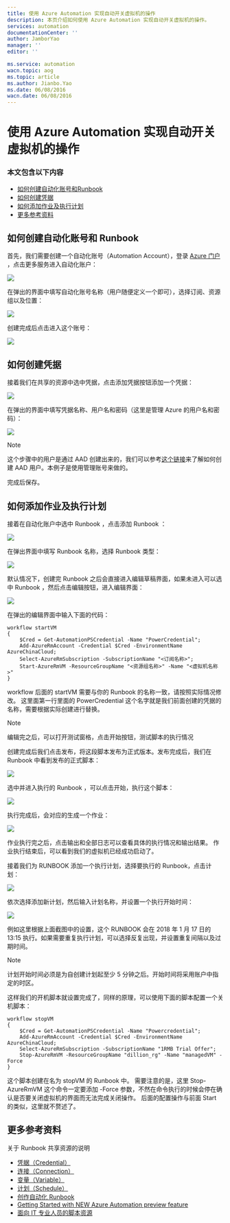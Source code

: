 ```yaml
---
title: 使用 Azure Automation 实现自动开关虚拟机的操作
description: 本页介绍如何使用 Azure Automation 实现自动开关虚拟机的操作。
services: automation
documentationCenter: ''
author: JamborYao
manager: ''
editor: ''

ms.service: automation
wacn.topic: aog
ms.topic: article
ms.author: Jianbo.Yao
ms.date: 06/08/2016
wacn.date: 06/08/2016
---
```


# 使用 Azure Automation 实现自动开关虚拟机的操作

### 本文包含以下内容

- [如何创建自动化账号和Runbook](#create)
- [如何创建凭据](#certification)
- [如何添加作业及执行计划](#scheduler)
- [更多参考资料](#resource)

## <a id="create"></a>如何创建自动化账号和 Runbook

首先，我们需要创建一个自动化账号（Automation Account），登录 [Azure 门户](https://portal.azure.cn) ，点击更多服务进入自动化账户：

![](./media/aog-automation-how-to-turn-on-off-vm/create_automation_account.PNG) 

在弹出的界面中填写自动化账号名称（用户随便定义一个即可），选择订阅、资源组以及位置：

![](./media/aog-automation-how-to-turn-on-off-vm/add_automation_account.PNG) 

创建完成后点击进入这个账号：

![](./media/aog-automation-how-to-turn-on-off-vm/entry_automation.PNG) 

## <a id="certification"></a>如何创建凭据

接着我们在共享的资源中选中凭据，点击添加凭据按钮添加一个凭据：

![](./media/aog-automation-how-to-turn-on-off-vm/entry_autoCredential.PNG) 

在弹出的界面中填写凭据名称、用户名和密码（这里是管理 Azure 的用户名和密码）：

![](./media/aog-automation-how-to-turn-on-off-vm/add_credential.PNG)  

> [!Note]
> 这个步骤中的用户是通过 AAD 创建出来的，我们可以参考[这个链接](/active-directory/active-directory-create-users)来了解如何创建 AAD 用户。本例子是使用管理账号来做的。

完成后保存。

## <a id="scheduler"></a>如何添加作业及执行计划

接着在自动化账户中选中 Runbook ，点击添加 Runbook ：

![](./media/aog-automation-how-to-turn-on-off-vm/entry_runbook.PNG)

在弹出界面中填写 Runbook 名称，选择 Runbook 类型：

![](./media/aog-automation-how-to-turn-on-off-vm/add_runbook.PNG)

默认情况下，创建完 Runbook 之后会直接进入编辑草稿界面，如果未进入可以选中 Runbook ，然后点击编辑按钮，进入编辑界面：

![](./media/aog-automation-how-to-turn-on-off-vm/edit_runbook.PNG)

在弹出的编辑界面中输入下面的代码：

```
workflow startVM
{
    $Cred = Get-AutomationPSCredential -Name "PowerCredential"; 
    Add-AzureRmAccount -Credential $Cred -EnvironmentName AzureChinaCloud;
    Select-AzureRmSubscription -SubscriptionName "<订阅名称>";
    Start-AzureRmVM -ResourceGroupName "<资源组名称>" -Name "<虚拟机名称>" 
}
```

workflow 后面的 startVM 需要与你的 Runbook 的名称一致，请按照实际情况修改。
这里面第一行里面的 PowerCredential 这个名字就是我们前面创建的凭据的名称，需要根据实际创建进行替换。

> [!Note]
> 编辑完之后，可以打开测试窗格，点击开始按钮，测试脚本的执行情况

创建完成后我们点击发布，将这段脚本发布为正式版本。发布完成后，我们在 Runbook 中看到发布的正式脚本：

![](./media/aog-automation-how-to-turn-on-off-vm/check_status.PNG)

选中并进入执行的 Runbook ，可以点击开始，执行这个脚本：

![](./media/aog-automation-how-to-turn-on-off-vm/start_runbook.PNG)

执行完成后，会对应的生成一个作业：

![](./media/aog-automation-how-to-turn-on-off-vm/check_result.PNG)

作业执行完之后，点击输出和全部日志可以查看具体的执行情况和输出结果。
作业执行结束后，可以看到我们的虚拟机已经成功启动了。

接着我们为 RUNBOOK 添加一个执行计划，选择要执行的 Runbook，点击计划：

![](./media/aog-automation-how-to-turn-on-off-vm/create_shedule.PNG)

依次选择添加新计划，然后输入计划名称，并设置一个执行开始时间：

![](./media/aog-automation-how-to-turn-on-off-vm/create_shedule2.PNG)

例如这里根据上面截图中的设置，这个 RUNBOOK 会在 2018 年 1 月 17 日的 13:15 执行。如果需要重复执行计划，可以选择反复出现，并设置重复间隔以及过期时间。

> [!Note]
> 计划开始时间必须是为自创建计划起至少 5 分钟之后。开始时间将采用账户中指定的时区。

这样我们的开机脚本就设置完成了，同样的原理，可以使用下面的脚本配置一个关机脚本：

```
workflow stopVM
{
    $Cred = Get-AutomationPSCredential -Name "Powercredential"; 
    Add-AzureRmAccount -Credential $Cred -EnvironmentName AzureChinaCloud;
    Select-AzureRmSubscription -SubscriptionName "1RMB Trial Offer";
    Stop-AzureRmVM -ResourceGroupName "dillion_rg" -Name "managedVM" -Force
}
```

这个脚本创建在名为 stopVM 的 Runbook 中。
需要注意的是，这里 Stop-AzureRmVM 这个命令一定要添加 -Force 参数，不然在命令执行的时候会停在确认是否要关闭虚拟机的界面而无法完成关闭操作。
后面的配置操作与前面 Start 的类似，这里就不赘述了。

## <a id="resource"></a>更多参考资料

关于 Runbook 共享资源的说明

- [凭据（Credential）](https://technet.microsoft.com/zh-cn/library/dn919926.aspx)
- [连接（Connection）](https://technet.microsoft.com/zh-cn/library/dn919922.aspx)
- [变量（Variable）](https://technet.microsoft.com/zh-cn/library/dn919925.aspx)
- [计划（Schedule）](https://technet.microsoft.com/zh-cn/library/dn919914.aspx)
- [创作自动化 Runbook](https://technet.microsoft.com/zh-cn/library/dn469262.aspx)
- [Getting Started with NEW Azure Automation preview feature](http://blogs.technet.com/b/keithmayer/archive/2014/04/04/step-by-step-getting-started-with-windows-azure-automation.aspx)
- [面向 IT 专业人员的脚本资源](https://gallery.technet.microsoft.com/scriptcenter/site/search?f%5B0%5D.Type=User&f%5B0%5D.Value=SC%20Automation%20Product%20Team&f%5B0%5D.Text=SC%20Automation%20Product%20Team&f%5B1%5D.Type=RootCategory&f%5B1%5D.Value=WindowsAzure&f%5B1%5D.Text=Windows%20Azure)